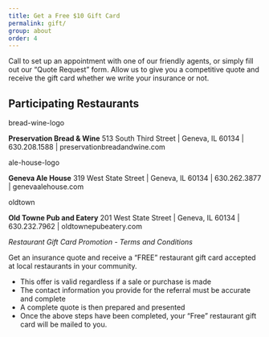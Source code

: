 ```yaml
---
title: Get a Free $10 Gift Card
permalink: gift/
group: about
order: 4
---
```

Call to set up an appointment with one of our friendly agents, or simply fill out our “Quote Request” form. Allow us to give you a competitive quote and receive the gift card whether we write your insurance or not.

## Participating Restaurants

 bread-wine-logo

**Preservation Bread & Wine**
513 South Third Street | Geneva, IL 60134 | 630.208.1588 | preservationbreadandwine.com

 ale-house-logo

**Geneva Ale House**
319 West State Street | Geneva, IL 60134 | 630.262.3877 | genevaalehouse.com

 oldtown

**Old Towne Pub and Eatery**
201 West State Street | Geneva, IL 60134 | 630.232.7962 | oldtownepubeatery.com

_Restaurant Gift Card Promotion - Terms and Conditions_

Get an insurance quote and receive a “FREE” restaurant gift card accepted at local restaurants in your community.

- This offer is valid regardless if a sale or purchase is made
- The contact information you provide for the referral must be accurate and complete
- A complete quote is then prepared and presented
- Once the above steps have been completed, your “Free” restaurant gift card will be mailed to you.